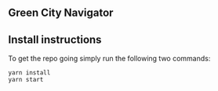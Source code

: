 ## Green City Navigator

## Install instructions

To get the repo going simply run the following two commands:
```
yarn install
yarn start
```
